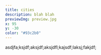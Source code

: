 ```yaml
---
title: cities
description: blah blah
previewImg: preview.jpg
x: 95
y: -30
color: "#93c2b0"
---
```

asdjfa;ksjdf;aksjdf;aksjdfl;kajsdf;laksj;fakjdf;